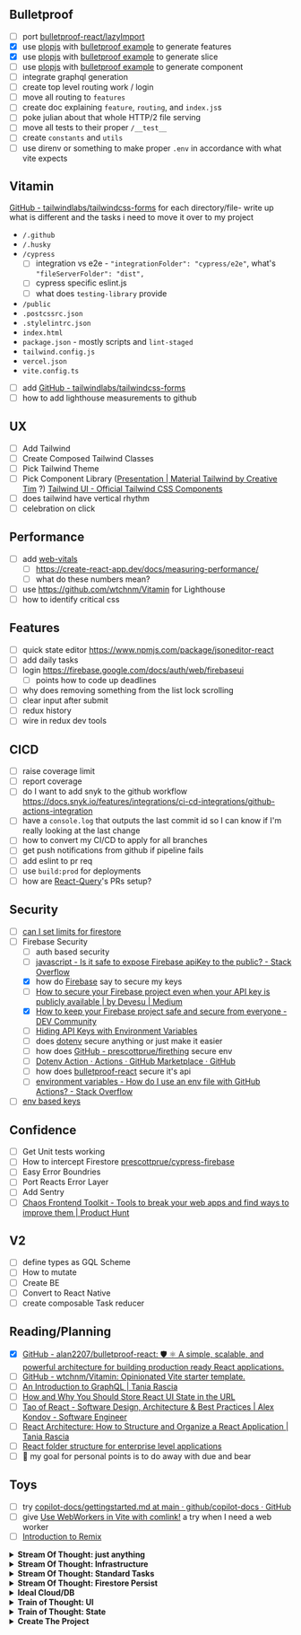 ## Bulletproof

- [ ]
  port [bulletproof-react/lazyImport](https://github.com/alan2207/bulletproof-react/blob/ff8308ffe773782937e96a1883185eccebfd931e/src/utils/lazyImport.ts#L4)
- [x] use [plopjs](https://plopjs.com/)
  with [bulletproof example](https://github.com/alan2207/bulletproof-react/blob/ff8308ffe773782937e96a1883185eccebfd931e/generators/component/index.js)
  to generate features
- [x] use [plopjs](https://plopjs.com/)
  with [bulletproof example](https://github.com/alan2207/bulletproof-react/blob/ff8308ffe773782937e96a1883185eccebfd931e/generators/component/index.js)
  to generate slice
- [ ] use [plopjs](https://plopjs.com/)
  with [bulletproof example](https://github.com/alan2207/bulletproof-react/blob/ff8308ffe773782937e96a1883185eccebfd931e/generators/component/index.js)
  to generate component
- [ ] integrate graphql generation
- [ ] create top level routing work / login
- [ ] move all routing to `features`
- [ ] create doc explaining `feature`, `routing`, and `index.js`s
- [ ] poke julian about that whole HTTP/2 file serving
- [ ] move all tests to their proper `/__test__`
- [ ] create `constants` and `utils`
- [ ] use direnv or something to make proper `.env` in accordance with what vite expects

## Vitamin

[GitHub - tailwindlabs/tailwindcss-forms](https://github.com/tailwindlabs/tailwindcss-forms)
for each directory/file- write up what is different and the tasks i need to move it over to my project

- `/.github`
- `/.husky`
- `/cypress`
	- [ ] integration vs e2e - `"integrationFolder": "cypress/e2e"`, what's `"fileServerFolder": "dist",`
	- [ ] cypress specific eslint.js
	- [ ] what does `testing-library` provide
- `/public`
- `.postcssrc.json`
- `.stylelintrc.json`
- `index.html`
- `package.json` - mostly scripts and `lint-staged`
- `tailwind.config.js`
- `vercel.json`
- `vite.config.ts`
- [ ] add [GitHub - tailwindlabs/tailwindcss-forms](https://github.com/tailwindlabs/tailwindcss-forms)
- [ ] how to add lighthouse measurements to github

## UX

- [ ] Add Tailwind
- [ ] Create Composed Tailwind Classes
- [ ] Pick Tailwind Theme
- [ ] Pick Component Library ([Presentation | Material Tailwind by Creative Tim](https://material-tailwind.com)
  ?) [Tailwind UI - Official Tailwind CSS Components](https://tailwindui.com/#product-application-ui)
- [ ] does tailwind have vertical rhythm
- [ ] celebration on click

## Performance

- [ ] add [web-vitals](https://github.com/GoogleChrome/web-vitals)
	- [ ] https://create-react-app.dev/docs/measuring-performance/
	- [ ] what do these numbers mean?
- [ ] use https://github.com/wtchnm/Vitamin for Lighthouse
- [ ] how to identify critical css

## Features

- [ ] quick state editor https://www.npmjs.com/package/jsoneditor-react
- [ ] add daily tasks
- [ ] login https://firebase.google.com/docs/auth/web/firebaseui
	- [ ] points how to code up deadlines
- [ ] why does removing something from the list lock scrolling
- [ ] clear input after submit
- [ ] redux history
- [ ] wire in redux dev tools

## CICD

- [ ] raise coverage limit
- [ ] report coverage
- [ ] do I want to add snyk to the github
  workflow https://docs.snyk.io/features/integrations/ci-cd-integrations/github-actions-integration
- [ ] have a `console.log` that outputs the last commit id so I can know if I'm really looking at the last change
- [ ] how to convert my CI/CD to apply for all branches
- [ ] get push notifications from github if pipeline fails
- [ ] add eslint to pr req
- [ ] use  `build:prod` for deployments
- [ ] how are [React-Query](https://github.com/tannerlinsley/react-query/pull/3006)'s PRs setup?

## Security

- [ ] [can I set limits for firestore](https://firebase.google.com/docs/firestore/quotas)
- [ ] Firebase Security
	- [ ] auth based security
	- [ ] [javascript - Is it safe to expose Firebase apiKey to the public? - Stack Overflow](https://stackoverflow.com/questions/37482366/is-it-safe-to-expose-firebase-apikey-to-the-public)
	- [x] how do [Firebase](https://firebase.google.com/docs/projects/api-keys) say to secure my keys
	- [ ] [How to secure your Firebase project even when your API key is publicly available | by Devesu | Medium](https://medium.com/@devesu/how-to-secure-your-firebase-project-even-when-your-api-key-is-publicly-available-a462a2a58843)
	- [x] [How to keep your Firebase project safe and secure from everyone - DEV Community](https://dev.to/obnoxiousnerd/how-to-keep-your-firebase-project-safe-and-secure-from-everyone-1p2i)
	- [ ] [Hiding API Keys with Environment Variables](https://www.youtube.com/watch?v=17UVejOw3zA)
	- [ ] does [dotenv](https://github.com/motdotla/dotenv) secure anything or just make it easier
	- [ ] how does [GitHub - prescottprue/firething](https://github.com/prescottprue/firething) secure env
	- [ ] [Dotenv Action · Actions · GitHub Marketplace · GitHub](https://github.com/marketplace/actions/dotenv-action)
	- [ ] how does [bulletproof-react](https://github.com/alan2207/bulletproof-react/tree/master/src) secure it's api
	- [ ] [environment variables - How do I use an env file with GitHub Actions? - Stack Overflow](https://stackoverflow.com/questions/60176044/how-do-i-use-an-env-file-with-github-actions)
- [ ] [env based keys](https://firebase.google.com/docs/projects/api-keys#test-vs-prod-keys)

## Confidence

- [ ] Get Unit tests working
- [ ] How to intercept Firestore    [prescottprue/cypress-firebase](https://github.com/prescottprue/cypress-firebase)
- [ ] Easy Error Boundries
- [ ] Port Reacts Error Layer
- [ ] Add Sentry
- [ ] [Chaos Frontend Toolkit - Tools to break your web apps and find ways to improve them | Product Hunt](https://www.producthunt.com/posts/chaos-frontend-toolkit)

## V2

- [ ] define types as GQL Scheme
- [ ] How to mutate
- [ ] Create BE
- [ ] Convert to React Native
- [ ] create composable Task reducer

## Reading/Planning

- [x] [GitHub - alan2207/bulletproof-react: 🛡️ ⚛️ A simple, scalable, and powerful architecture for building production ready React applications.](https://github.com/alan2207/bulletproof-react)
- [ ] [GitHub - wtchnm/Vitamin: Opinionated Vite starter template.](https://github.com/wtchnm/Vitamin)
- [ ] [An Introduction to GraphQL | Tania Rascia](https://www.taniarascia.com/introduction-to-graphql/)
- [ ] [How and Why You Should Store React UI State in the URL](https://betterprogramming.pub/how-and-why-you-should-store-react-ui-state-in-the-url-f2013a204cb2)
- [ ] [Tao of React - Software Design, Architecture & Best Practices | Alex Kondov - Software Engineer](https://alexkondov.com/tao-of-react/?ck_subscriber_id=478727104)
- [ ] [React Architecture: How to Structure and Organize a React Application | Tania Rascia](https://www.taniarascia.com/react-architecture-directory-structure/)
- [ ] [React folder structure for enterprise level applications](https://engineering.udacity.com/react-folder-structure-for-enterprise-level-applications-f8384eff162b)
- [ ] 📝 my goal for personal points is to do away with due and bear

## Toys

- [ ]
  try [copilot-docs/gettingstarted.md at main · github/copilot-docs · GitHub](https://github.com/github/copilot-docs/blob/main/docs/jetbrains/gettingstarted.md)
- [ ] give [Use WebWorkers in Vite with comlink!](https://github.com/mathe42/vite-plugin-comlink) a try when I need a
  web worker
- [ ] [Introduction to Remix](https://flaviocopes.com/remix/)

<details>
	<summary>
		<strong>Stream Of Thought: just anything</strong>
	</summary>

- [x] walk
  through https://www.twilio.com/blog/2018/06/installable-web-apps-practical-introduction-progressive-web-apps.html
- [x] create prod & dev data (with a "sync" button)
- [x] sort history by done date
- [x] Deploy
	- [x] convert all firebase config to env
	- [x] use https://vercel.com/new/import?s=https%3A%2F%2Fgithub.com%2FeasilyBaffled%2Fpoints-streaks for first deploy
	- [x] how to tie vercel's new with github actions
	- [x] might be good https://aaronfrancis.com/2021/the-perfect-vercel-github-actions-deployment-pipeline
- [x] grids (or flex wrap) for points

</details>

<details>
	<summary>
		<strong>Stream Of Thought: Infrastructure</strong>
	</summary>

> The longer you wait to add infra like eslint, coverage, responsive, the harder it is to add
> So when coding features hits a lul I should take the opportunity to add cov

- [x] reduce [vite logging](https://vitejs.dev/config/)
- [x] **Could Not Complete:** update reporting to only show broken tests
- [x] get tests to pass
- [x] **Cypress Doesn't have an option:** how to have cy `watch` _and_ notify locally
- [x] [Cy GitHub Actions](https://docs.cypress.io/guides/continuous-integration/github-actions#Cypress-GitHub-Action)
- [x] CICD
	- [x] why is my [pipeline](https://github.com/easilyBaffled/points-streaks/runs/4680123332?check_suite_focus=true)
	  breaking
	- [x] the pipeline should install and/or cache build
	- [x] lint, test, and so on
	- [x] if all things pass properly deploy anew
- [x] create prod data
- [x] create `PROD` switch for build
- [x] eslint
	- [x] add eslint
	- [x] fix eslint issues
	- [x] add the `no-import` rule from bulletproof
- [x] unit tests
	- [x] collect coverage
	- [x] error on coverage
- [x] [add `@` path alias](https://javascript.plainenglish.io/how-to-set-up-path-resolving-in-vite-ad284e0d9eae)
	- [x] add `jsconfig.json`
	- [x] update vite.config.js
	- [x] run tests to make sure everything still works
- [x] why did i lose state

</details>

<details>
	<summary>
		<strong>Stream Of Thought: Standard Tasks</strong>
	</summary>

> So I have finally hit a major refactoring point. I want to add standard tasks, ones that I can create, complete, move to history, and move back if necessary.
> I am going to have to recover from shooting myself in the foot first, because I named all the streak stuff "task" so the first thing is to refactor that to be just streaks
> And in looking forward I am going to have to be a little careful because I am also going to want daily tasks, that are like teh standard task but it doesn't get moved to history.
> I can think about how that gets implemented later, but it's more that I need to keep things open, so I can easily adapt it later.

- [x] how can I read that I am in a test env to disable firebase?
- [x] create cypress watch so I can make my changes and get live updates
- [x] refactor `/task` to be `/streaks`
- [x] move `Task` component to a shared `/component` location
- [x] update `Task` component so that it can be composed with other type of tasks
- [x] create exports necessary for tests
- [x] create tests for task CRUD
- [x] create entities for "tasks" and "history",
- [x] add create task input
- [x] add task list to UI
- [x] add history list
- [x] add tabbed view for active/history
- [x] add restore task button
- [x] add handler to bank to move task's value
- [x] fix eslint issues
- [x] https://rebassjs.org/ or Tailwind
- [x] keep a history of actions on each task
- [x] transfer streaks to app
- [x] display bank

</details>

<details>
	<summary>
		<strong>Stream Of Thought: Firestore Persist</strong>
	</summary>

> So I know that I am doing things very wrong writing everything to the Firestore everytime I make a change to state.
> And there are certainly a number of things I could do to improve the situation but honestly right now I just need this thing to move along.
> So all improvements I can think of will go to Ideal Cloud/DB, but for now the job is GET IT DONE.

- [x] FireStore Persist
	- [x] locate my persist code in the previous points
	- [x] port over persist
	- [x] read the new docs
		- [x] [collection](https://firebase.google.com/docs/reference/js/firestore_.md#collection)
		  > Gets a CollectionReference Not too much I can do with it, so I need to use getDoc(s)
		- [x] [getDoc](https://firebase.google.com/docs/reference/js/firestore_.md#getdoc)
		  > Reads the document referred to by this DocumentReference.
		  `getDocs` lets you specify a query and get an array, but if I'm only playing by myself then I don't need to query. But really I care about `DocumentReference`
		  > A DocumentSnapshot contains data read from a document in your Firestore database. The data can be extracted with .data() or .get(<field>) to get a specific field.
		- [x] [setDoc](https://firebase.google.com/docs/reference/js/firestore_.md#setdoc)
		  > Writes to the document referred to by this DocumentReference. If the document does not yet exist, it will be created.
		  > If you provide `merge` or `mergeFields`, the provided data can be merged into an existing document. Perhaps I can in the future send just the chunk of state that has been updated, rather than sending the whole thing
	- [x] set up persisting an object
	- [x] get object persist working

</details>

<details>
	<summary>
		<strong>Ideal Cloud/DB</strong>
	</summary>

> OK I have finally hit the wall that I feel I always run into and then drop
> Cloud Storage. At savepoint I need a database.
> I wish to high hell that I could just save my entire redux store on every change but that doesn't seem to be possible.
> My wish would be something like [immer-to-firestore](https://github.com/tdawes/immer-to-firestore)
> where I could perform JS actions on an object and that would be translated to firestore/supabase/what-ever.
> It's possible my answer still lies with GraphQL, but that's going to require a lot of reading and learning.
> I may end up splitting my time between learning that and forward progress on streaks. So I am going to need to do some thinking
> For the time being I think I need to do some quick and dirty work on streaks to keep it going,
> namely use my `redux-persist` hack where I write the whole string of my state to firebase through `redux-persist`.
> I presume it's "gross" but it also let's me maintian my forward progress on this app, while I figure out what I am looking for

> my number one concern is not having to work in two projects, so no client/server situation.
> Even if they both live in the same project, I really don't want to have to maintain a front and backend

- [ ] Magic Wand DB
	- [ ] draft what the "magic wand" option would be
	- [ ] why don't I think Apollo is that option
	- [ ] draft what I think existing tools I could use for that would be
	- [ ] draft how I could abstract all of my work with RTK to that
	- [ ] could [redux-deep-diff](https://www.npmjs.com/package/redux-deep-diff) help?
	- [ ] could [redux-undo](https://github.com/omnidan/redux-undo) help
	- [ ] could [microdiff](https://github.com/AsyncBanana/microdiff?ck_subscriber_id=478727104) help
	- [ ] can I get the patch notes from immer to use
	  with [immer-to-firestore](https://github.com/tdawes/immer-to-firestore)
- [ ] Apollo Odyssey
	- [ ] [LIFT-OFF I: BASICS](https://odyssey.apollographql.com/lift-off-part1/feature-overview-and-setup)
	- [ ] [Lift-off II: Resolvers](https://odyssey.apollographql.com/lift-off-part2)
	- [ ] [LIFT-OFF III: ARGUMENTS](https://odyssey.apollographql.com/lift-off-part3)
	- [ ] [LIFT-OFF IV: MUTATIONS](https://odyssey.apollographql.com/lift-off-part4)

</details>

<details>
	<summary>
		<strong>Train of Thought: UI</strong>
	</summary>

> ok so that last "Train of Thought" probably went on for long enoug, so this is where the new one starts.
> Once again I am going to try and stay away from all of that good foundational scaffolding that I'm working on in bulletproof
> in exchange for speed of getting things done here
> I can feel my motivation waning a bit so I really need to be good about laying out small chunks and reminding myself
> how much faster this will make my mornings, and just think once streaks are done I can start with regular tasking and automating the backlog

- [x] create Task Feature
- [x] move task store to feature
- [x] create component for Task
- [x] port over component for streak [sandbox](https://codesandbox.io/s/epic-lalande-87qkj?file=/src/App.js)
- [x] set my defaults for layout
- [x] use [Custom CSS Reset](https://www.joshwcomeau.com/css/custom-css-reset/)
- [x] add the React Error Overlay
- [x] wire up toggle tasks
- [x] wire up resolve day
- [x] why does resolve day break? (I was doing `{ payload: { bank } }` destructuring on `{}`, and there's no good
  messaging for destructuring errors)
- [x] persist state
	- [x] localStorage
	- [x]
	  add [firebase connections](https://console.firebase.google.com/u/0/project/points-streaks/firestore/data/~2Fstate~2FmBCVz1POhx56wpHNrvjW)
		- [x] add emulation https://firebase.google.com/docs/emulator-suite
		  & https://firebase.google.com/docs/emulator-suite/connect_and_prototype?database=Firestore
		- [x] [Firestore QuickStart](https://firebase.google.com/docs/firestore/quickstart#web-version-9)
	- [x] [rect-redux-firebase + redux-persist](https://github.com/prescottprue/react-redux-firebase/blob/master/docs/integrations/redux-persist.md)
	- [x]
	  read [React and Firebase without Redux](https://prescottprue.medium.com/react-and-firebase-without-redux-5c1b2b6a6ba1)
	- [x] just add basic
	  read [Use with Redux-Persist](https://redux-toolkit.js.org/usage/usage-guide#use-with-react-redux-firebase)
	- [x] wire up firebase/supabase to
	  persistence [react-redux-firebase](https://redux-toolkit.js.org/usage/usage-guide#use-with-react-redux-firebase)
	- [x] RTK-Query?
- [x] Persist v2
	- [x] how to do persistence with state
	  migration [?](https://www.freecodecamp.org/news/how-to-use-redux-persist-when-migrating-your-states-a5dee16b5ead/)

</details>


<details>
	<summary>
		<strong>Train of Thought: State</strong>
	</summary>

> I am trying to build to `resolveDay` and to that end the next piece that I think I need is `Bank`
> So I am working on that. **BUT** I still don't have a way to solve the global state issue, so I am not creating a `bankSlice`
> Rather I am defining the object that would be used in `createSlice` that way if I chose I can work it into a `globalSlice` with the other pieces.

- [x] how do i define selectors
- [x] define a selector that produces the point value of a pizza and amount of pizza
- [x] should I use selectors in my unit tests?
- [x] bank unit tests
- [x] create redux slice sandbox for
  experiments [redux/toolkit sandbox](https://codesandbox.io/s/beautiful-merkle-tw0lo?file=/src/store.js)
- [x] https://redux.js.org/understanding/history-and-design/middleware#the-final-approach
- [x] https://redux-toolkit.js.org/api/getDefaultMiddleware
- [x] can I tell when state has or will change in the middleware?
- [x] how does the default middleware work?
- [x] what if I only return the updated action
- [x] sketch out `resolveDay` as a middleware that will serve as the director reading state, and dictating to each
  reducer what it will need to do
- [x] create tests based on the scenarios assuming a full redux store
- [x] create store based on the `sandbox`
- [x] create selectors for resolve day
- [x] # resolveDaySelectors get value of completed tasks for the bank
- [x] # resolveDaySelectors create action detailer
- [x] test `resolveDay` with the bank and `getDaysPoints`
- [x] load `initialState` for tests
- [x] create _actual_ initialState

</details>

<details>
	<summary>
		<strong>Create The Project</strong>
	</summary>

> I don't really want to get too bogged down in the infrastructure, like I would with Bulletproof, this is really to get the thing off the ground. because nothing is more valuable than just using the damn thing. So this is, "just enough to use it" which includes:

- [x] create repo
- [x] pick cloud place to work for now
- [x] use `vite` to create a project
- [x] add `readme.md`
- [x] add `.gitignore`
- [x] add redux toolkit requirements
- [x] add Cypress for unit testing
- [x] add the fun script to update deps if PRs Pass
- [x] https://docs.cypress.io/guides/continuous-integration/github-actions?utm_source=Test+Runner&utm_medium=CI+Prompt+1&utm_campaign=GitHub&utm_content=Automatic
- [x] add .eslint
- [x] configure prettier-eslint

</details>
